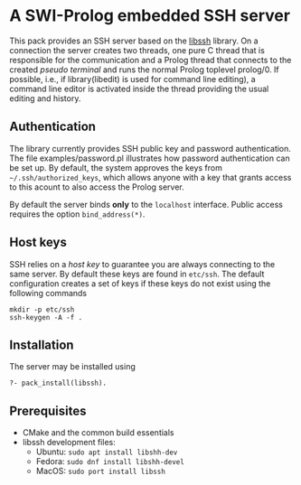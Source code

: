 # A SWI-Prolog embedded SSH server

This    pack    provides    an    SSH      server     based    on    the
[libssh](https://libssh.org) library. On a connection the server creates
two threads, one pure C thread that is responsible for the communication
and a Prolog thread that connects to   the created _pseudo terminal_ and
runs  the  normal  Prolog  toplevel  prolog/0.  If  possible,  i.e.,  if
library(libedit) is used for  command  line   editing),  a  command line
editor is activated inside the thread   providing  the usual editing and
history.

## Authentication

The  library  currently   provides   SSH    public   key   and  password
authentication. The file examples/password.pl   illustrates how password
authentication can be set up. By default,   the system approves the keys
from ``~/.ssh/authorized_keys``, which allows  anyone   with  a key that
grants access to this acount to also access the Prolog server.

By default the server  binds  __only__   to  the  `localhost` interface.
Public access requires the option `bind_address(*)`.

## Host keys

SSH relies on a _host key_ to guarantee you are always connecting to the
same server. By default these keys are   found in `etc/ssh`. The default
configuration creates a set of keys if these keys do not exist using the
following commands

    mkdir -p etc/ssh
    ssh-keygen -A -f .

## Installation

The server may be installed using

    ?- pack_install(libssh).

## Prerequisites

  - CMake and the common build essentials
  - libssh development files:
    - Ubuntu: ``sudo apt install libshh-dev``
    - Fedora: ``sudo dnf install libshh-devel``
    - MacOS:  ``sudo port install libssh``
